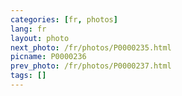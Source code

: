 ```yaml
---
categories: [fr, photos]
lang: fr
layout: photo
next_photo: /fr/photos/P0000235.html
picname: P0000236
prev_photo: /fr/photos/P0000237.html
tags: []
---
```

